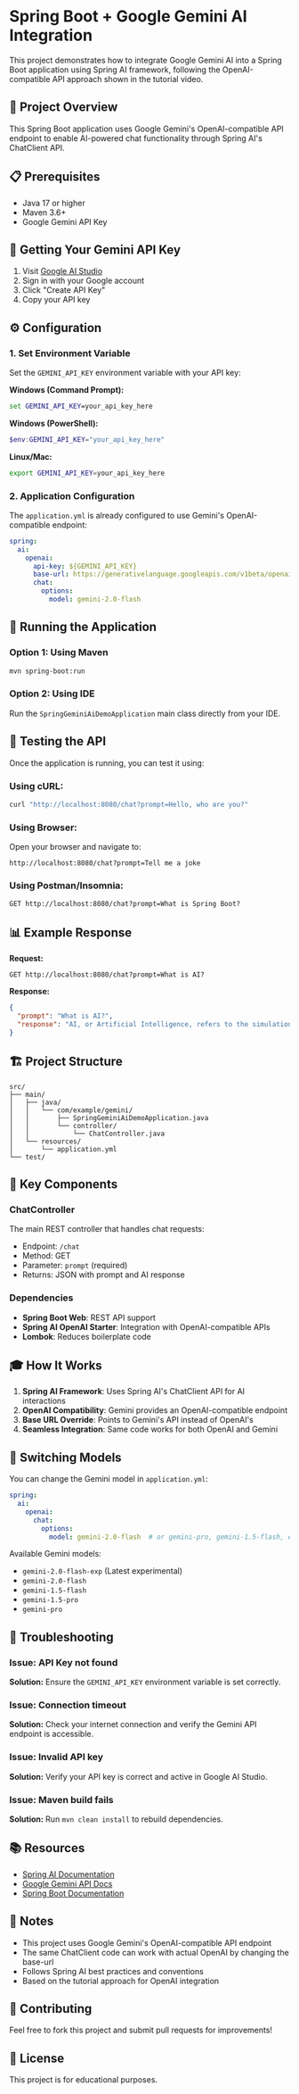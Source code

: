 # Spring Boot + Google Gemini AI Integration

This project demonstrates how to integrate Google Gemini AI into a Spring Boot application using Spring AI framework, following the OpenAI-compatible API approach shown in the tutorial video.

## 🎯 Project Overview

This Spring Boot application uses Google Gemini's OpenAI-compatible API endpoint to enable AI-powered chat functionality through Spring AI's ChatClient API.

## 📋 Prerequisites

- Java 17 or higher
- Maven 3.6+
- Google Gemini API Key

## 🔑 Getting Your Gemini API Key

1. Visit [Google AI Studio](https://makersuite.google.com/app/apikey)
2. Sign in with your Google account
3. Click "Create API Key"
4. Copy your API key

## ⚙️ Configuration

### 1. Set Environment Variable

Set the `GEMINI_API_KEY` environment variable with your API key:

**Windows (Command Prompt):**
```cmd
set GEMINI_API_KEY=your_api_key_here
```

**Windows (PowerShell):**
```powershell
$env:GEMINI_API_KEY="your_api_key_here"
```

**Linux/Mac:**
```bash
export GEMINI_API_KEY=your_api_key_here
```

### 2. Application Configuration

The `application.yml` is already configured to use Gemini's OpenAI-compatible endpoint:

```yaml
spring:
  ai:
    openai:
      api-key: ${GEMINI_API_KEY}
      base-url: https://generativelanguage.googleapis.com/v1beta/openai
      chat:
        options:
          model: gemini-2.0-flash
```

## 🚀 Running the Application

### Option 1: Using Maven
```bash
mvn spring-boot:run
```

### Option 2: Using IDE
Run the `SpringGeminiAiDemoApplication` main class directly from your IDE.

## 📡 Testing the API

Once the application is running, you can test it using:

### Using cURL:
```bash
curl "http://localhost:8080/chat?prompt=Hello, who are you?"
```

### Using Browser:
Open your browser and navigate to:
```
http://localhost:8080/chat?prompt=Tell me a joke
```

### Using Postman/Insomnia:
```
GET http://localhost:8080/chat?prompt=What is Spring Boot?
```

## 📊 Example Response

**Request:**
```
GET http://localhost:8080/chat?prompt=What is AI?
```

**Response:**
```json
{
  "prompt": "What is AI?",
  "response": "AI, or Artificial Intelligence, refers to the simulation of human intelligence in machines..."
}
```

## 🏗️ Project Structure

```
src/
├── main/
│   ├── java/
│   │   └── com/example/gemini/
│   │       ├── SpringGeminiAiDemoApplication.java
│   │       └── controller/
│   │           └── ChatController.java
│   └── resources/
│       └── application.yml
└── test/
```

## 🔧 Key Components

### ChatController
The main REST controller that handles chat requests:
- Endpoint: `/chat`
- Method: GET
- Parameter: `prompt` (required)
- Returns: JSON with prompt and AI response

### Dependencies
- **Spring Boot Web**: REST API support
- **Spring AI OpenAI Starter**: Integration with OpenAI-compatible APIs
- **Lombok**: Reduces boilerplate code

## 🎓 How It Works

1. **Spring AI Framework**: Uses Spring AI's ChatClient API for AI interactions
2. **OpenAI Compatibility**: Gemini provides an OpenAI-compatible endpoint
3. **Base URL Override**: Points to Gemini's API instead of OpenAI's
4. **Seamless Integration**: Same code works for both OpenAI and Gemini

## 🔄 Switching Models

You can change the Gemini model in `application.yml`:

```yaml
spring:
  ai:
    openai:
      chat:
        options:
          model: gemini-2.0-flash  # or gemini-pro, gemini-1.5-flash, etc.
```

Available Gemini models:
- `gemini-2.0-flash-exp` (Latest experimental)
- `gemini-2.0-flash`
- `gemini-1.5-flash`
- `gemini-1.5-pro`
- `gemini-pro`

## 🐛 Troubleshooting

### Issue: API Key not found
**Solution:** Ensure the `GEMINI_API_KEY` environment variable is set correctly.

### Issue: Connection timeout
**Solution:** Check your internet connection and verify the Gemini API endpoint is accessible.

### Issue: Invalid API key
**Solution:** Verify your API key is correct and active in Google AI Studio.

### Issue: Maven build fails
**Solution:** Run `mvn clean install` to rebuild dependencies.

## 📚 Resources

- [Spring AI Documentation](https://docs.spring.io/spring-ai/reference/)
- [Google Gemini API Docs](https://ai.google.dev/docs)
- [Spring Boot Documentation](https://spring.io/projects/spring-boot)

## 📝 Notes

- This project uses Google Gemini's OpenAI-compatible API endpoint
- The same ChatClient code can work with actual OpenAI by changing the base-url
- Follows Spring AI best practices and conventions
- Based on the tutorial approach for OpenAI integration

## 🤝 Contributing

Feel free to fork this project and submit pull requests for improvements!

## 📄 License

This project is for educational purposes.
